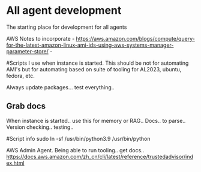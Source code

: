 # All agent development
The starting place for development for all agents

AWS Notes to incorporate -
https://aws.amazon.com/blogs/compute/query-for-the-latest-amazon-linux-ami-ids-using-aws-systems-manager-parameter-store/ -

#Scripts I use when instance is started. This should be not for automating AMI's but for automating based on suite of tooling for AL2023, ubuntu, fedora, etc.

Always update packages... test everything..
## Grab docs 
When instance is started.. use this for memory or RAG..
Docs.. to parse..
Version checking.. testing..

#Script info
sudo ln -sf /usr/bin/python3.9 /usr/bin/python

AWS Admin Agent.
Being able to run tooling.. get docs.. 
https://docs.aws.amazon.com/zh_cn/cli/latest/reference/trustedadvisor/index.html


